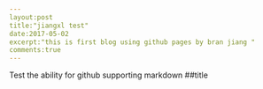 ```yaml
---
layout:post
title:"jiangxl test"
date:2017-05-02
excerpt:"this is first blog using github pages by bran jiang "
comments:true
---
```

Test the ability for github supporting markdown
##title
